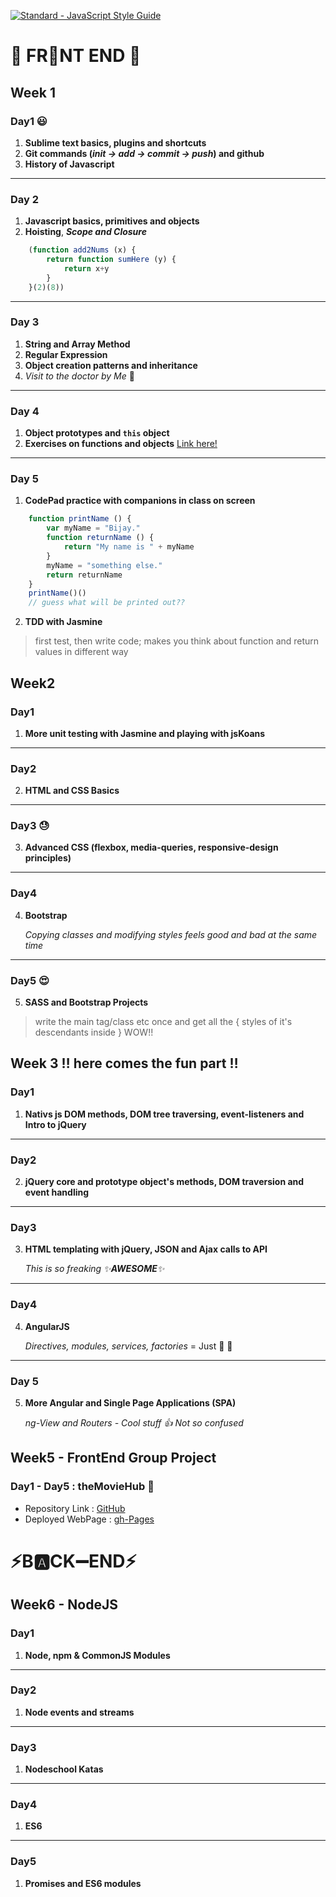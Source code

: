 [![Standard - JavaScript Style Guide](https://img.shields.io/badge/code%20style-standard-brightgreen.svg)](http://standardjs.com/)

# :trident: FR:large_blue_circle:NT END :trident:

## Week 1

### Day1 :smiley:

1. **Sublime text basics, plugins and shortcuts**
2. **Git commands (***init -> add -> commit -> push***) and github**
3. **History of Javascript**

---

### Day 2

1. **Javascript basics, primitives and objects**
2. **Hoisting**, ***Scope and Closure***
```javascript
    (function add2Nums (x) {
        return function sumHere (y) {
            return x+y
        }
    }(2)(8))
```
---

### Day 3

1. **String and Array Method**
2. **Regular Expression**
3. **Object creation patterns and inheritance**
4. *Visit to the doctor by Me* :hospital:

---

### Day 4

1. **Object prototypes and `this` object**
2. **Exercises on functions and objects** [Link here!](https://github.com/juanmaguitar/exercises-javascript/tree/master/07-exercises-functions)

---

### Day 5

1. **CodePad practice with companions in class on screen**
```javascript
    function printName () {
        var myName = "Bijay."
        function returnName () {
            return "My name is " + myName
        }
        myName = "something else."
        return returnName
    }
    printName()()
    // guess what will be printed out??
```
2. **TDD with Jasmine**

>first test, then write code; makes you think about function and return values in different way

## Week2

### Day1

1. **More unit testing with Jasmine and playing with jsKoans**

---

### Day2

2. **HTML and CSS Basics**

---

### Day3 :sweat:

3. **Advanced CSS (flexbox, media-queries, responsive-design principles)**

---

### Day4

4. **Bootstrap**

    *Copying classes and modifying styles feels good and bad at the same time*

---

### Day5 :heart_eyes:

5. **SASS and Bootstrap Projects**
    
>write the main tag/class etc once and get all the { styles of it's descendants inside } WOW!!

## Week 3 :bangbang: here comes the fun part :bangbang:

### Day1

1. **Nativs js DOM methods, DOM tree traversing, event-listeners and Intro to jQuery**

---

### Day2

2. **jQuery core and prototype object's methods, DOM traversion and event handling**

---

### Day3

3. **HTML templating with jQuery, JSON and Ajax calls to API**

	*This is so freaking :sparkles:**AWESOME**:sparkles:*

---

### Day4

4. **AngularJS**

	*Directives, modules, services, factories* = Just :man: :gun:

---

### Day 5

 5. **More Angular and Single Page Applications (SPA)**
 
 	*ng-View and Routers - Cool stuff :thumbsup: Not so confused*

## Week5 - FrontEnd Group Project

### Day1 - Day5 : theMovieHub :movie_camera:

* Repository Link : [GitHub](https://github.com/bijay007/theMovieHub)
* Deployed WebPage : [gh-Pages](https://bijay007.github.io/theMovieHub/#!/home)


# :zap:B:a:CK:heavy_minus_sign:END:zap:


## Week6 - NodeJS

### Day1

1. **Node, npm & CommonJS Modules**

---

### Day2

1. **Node events and streams**

---

### Day3

1. **Nodeschool Katas**

---

### Day4

1. **ES6**

---

### Day5

1. **Promises and ES6 modules**
